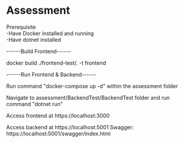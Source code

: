 # Assessment  

Prerequisite  
-Have Docker installed and running  
-Have dotnet installed  

------Build Frontend------  

docker build ./frontend-test/. -t frontend  

------Run Frontend & Backend------  

Run command "docker-compose up -d" within the assessment folder  

Navigate to assessment/BackendTest/BackendTest folder and run command "dotnet run"  

Access frontend at https://localhost:3000    

Access backend at https://localhost:5001
Swagger: https://localhost:5001/swagger/index.html

